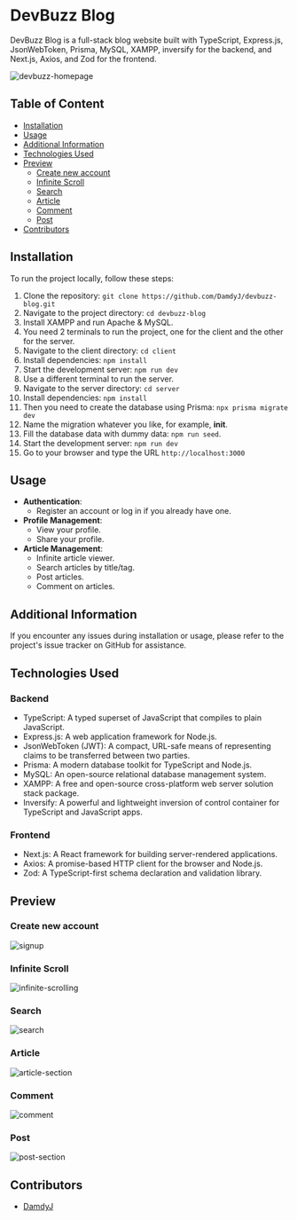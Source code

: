 # DevBuzz Blog

DevBuzz Blog is a full-stack blog website built with TypeScript, Express.js, JsonWebToken, Prisma, MySQL, XAMPP, inversify for the backend, and Next.js, Axios, and Zod for the frontend.

![devbuzz-homepage](https://github.com/DamdyJ/devbuzz-blog/assets/152348339/adfc4fe6-1a20-4ad0-b980-cf2ed91df5f2)
## Table of Content
- [Installation](#installation)
- [Usage](#usage)
- [Additional Information](#additional-information)
- [Technologies Used](#technologies-used)
- [Preview](#preview)
  - [Create new account](#create-new-account)
  - [Infinite Scroll](#infinite-scroll)
  - [Search](#search)
  - [Article](#article)
  - [Comment](#comment)
  - [Post](#post)
- [Contributors](#contributors)

## Installation

To run the project locally, follow these steps:

1. Clone the repository: `git clone https://github.com/DamdyJ/devbuzz-blog.git`
2. Navigate to the project directory: `cd devbuzz-blog`
3. Install XAMPP and run Apache & MySQL.
4. You need 2 terminals to run the project, one for the client and the other for the server.
5. Navigate to the client directory: `cd client`
6. Install dependencies: `npm install`
7. Start the development server: `npm run dev`
8. Use a different terminal to run the server.
9. Navigate to the server directory: `cd server`
10. Install dependencies: `npm install`
11. Then you need to create the database using Prisma: `npx prisma migrate dev`
12. Name the migration whatever you like, for example, **init**.
13. Fill the database data with dummy data: `npm run seed`.
14. Start the development server: `npm run dev`
15. Go to your browser and type the URL `http://localhost:3000`

## Usage

- **Authentication**: 
  - Register an account or log in if you already have one.
- **Profile Management**:
  - View your profile.
  - Share your profile.
- **Article Management**:
  - Infinite article viewer.
  - Search articles by title/tag.
  - Post articles.
  - Comment on articles.

## Additional Information

If you encounter any issues during installation or usage, please refer to the project's issue tracker on GitHub for assistance.

## Technologies Used

### Backend

- TypeScript: A typed superset of JavaScript that compiles to plain JavaScript.
- Express.js: A web application framework for Node.js.
- JsonWebToken (JWT): A compact, URL-safe means of representing claims to be transferred between two parties.
- Prisma: A modern database toolkit for TypeScript and Node.js.
- MySQL: An open-source relational database management system.
- XAMPP: A free and open-source cross-platform web server solution stack package.
- Inversify: A powerful and lightweight inversion of control container for TypeScript and JavaScript apps.

### Frontend

- Next.js: A React framework for building server-rendered applications.
- Axios: A promise-based HTTP client for the browser and Node.js.
- Zod: A TypeScript-first schema declaration and validation library.

## Preview
### Create new account
![signup](https://github.com/DamdyJ/devbuzz-blog/assets/152348339/7fb770ef-901e-46bb-bd6e-883e78bc4eb1)

### Infinite Scroll
![infinite-scrolling](https://github.com/DamdyJ/devbuzz-blog/assets/152348339/5b8152c6-fe77-4282-877b-fde48041d757)

### Search
![search](https://github.com/DamdyJ/devbuzz-blog/assets/152348339/5df0ae32-b100-4007-9f9a-6649b9ffb2ed)

### Article
![article-section](https://github.com/DamdyJ/devbuzz-blog/assets/152348339/5497dab8-95b1-4daf-9da3-de70d7491b8e)

### Comment
![comment](https://github.com/DamdyJ/devbuzz-blog/assets/152348339/797b0ff7-fd88-4351-be96-a815bd0443a6)

### Post
![post-section](https://github.com/DamdyJ/devbuzz-blog/assets/152348339/9d04ee09-d112-499d-905a-bf86c7dbca5d)

## Contributors

- [DamdyJ](https://github.com/DamdyJ)


